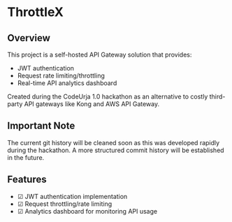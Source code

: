 # ThrottleX

## Overview
This project is a self-hosted API Gateway solution that provides:
- JWT authentication
- Request rate limiting/throttling
- Real-time API analytics dashboard

Created during the CodeUrja 1.0 hackathon as an alternative to costly third-party API gateways like Kong and AWS API Gateway.

## Important Note
The current git history will be cleaned soon as this was developed rapidly during the hackathon. A more structured commit history will be established in the future.

## Features
- ☑ JWT authentication implementation
- ☑ Request throttling/rate limiting
- ☑ Analytics dashboard for monitoring API usage

